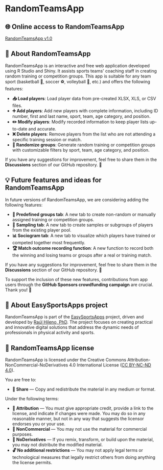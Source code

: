 # **RandomTeamsApp**

## 🌐 Online access to RandomTeamsApp

[RandomTeamsApp v1.0](https://connect.posit.cloud/EasySportsApps/content/0192fc61-e249-141f-ce78-947fd86d0d11)

## 📝 About RandomTeamsApp

RandomTeamsApp is an interactive and free web application developed using R Studio and Shiny. It assists sports teams' coaching staff in creating random training or competition groups. This app is suitable for any team sport (basketball 🏀, soccer ⚽, volleyball 🏐, etc.) and offers the following features:

- **📥 Load players**: Load player data from pre-created XLSX, XLS, or CSV files.
- **➕ Add players**: Add new players with complete information, including ID number, first and last name, sport, team, age category, and position.
- **✏️ Modify players**: Modify recorded information to keep player lists up-to-date and accurate.
- **❌ Delete players**: Remove players from the list who are not attending a specific training session or match.
- **🎲 Randomize groups**: Generate random training or competition groups with customizable filters by sport, team, age category, and position.

If you have any suggestions for improvement, feel free to share them in the **Discussions** section of our GitHub repository. 💬

## 💡 Future features and ideas for RandomTeamsApp

In future versions of RandomTeamsApp, we are considering adding the following features:

- **📑 Predefined groups tab**: A new tab to create non-random or manually assigned training or competition groups.
- **🔢 Sampling tab**: A new tab to create samples or subgroups of players from the existing player pool.
- **📊 Sociogram tab**: A new tab to visualize which players have trained or competed together most frequently.
- **🏆 Match outcome recording function**: A new function to record both the winning and losing teams or groups after a real or training match.

If you have any suggestions for improvement, feel free to share them in the **Discussions** section of our GitHub repository. 💬

To support the inclusion of these new features, contributions from app users through the **GitHub Sponsors crowdfunding campaign** are crucial. Thank you! 🙏

## 📝 About EasySportsApps project

RandomTeamsApp is part of the [EasySportsApps](https://github.com/EasySportsApps) project, driven and developed by [Raúl Hileno, PhD](https://orcid.org/0000-0003-3447-395X). The project focuses on creating practical and innovative digital solutions that address the dynamic needs of professionals in physical activity and sports.

## 📜 RandomTeamsApp license

RandomTeamsApp is licensed under the Creative Commons Attribution-NonCommercial-NoDerivatives 4.0 International License ([CC BY-NC-ND 4.0](https://creativecommons.org/licenses/by-nc-nd/4.0/)).

You are free to:
- **🔗 Share** — Copy and redistribute the material in any medium or format.

Under the following terms:
- **📛 Attribution** — You must give appropriate credit, provide a link to the license, and indicate if changes were made. You may do so in any reasonable manner, but not in any way that suggests the licensor endorses you or your use.
- **🚫 NonCommercial** — You may not use the material for commercial purposes.
- **🚷 NoDerivatives** — If you remix, transform, or build upon the material, you may not distribute the modified material.
- **🔓 No additional restrictions** — You may not apply legal terms or technological measures that legally restrict others from doing anything the license permits.
